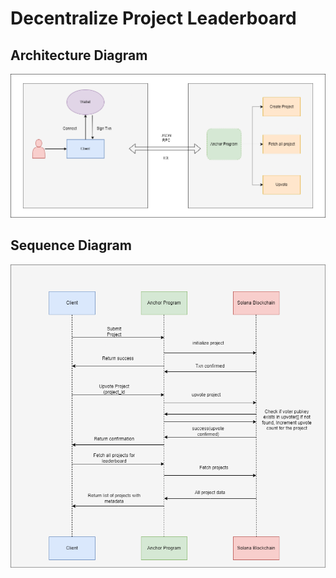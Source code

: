 # Decentralize Project Leaderboard


## Architecture Diagram
![Architecture Diagram](./Architecture-Diagram.drawio.png)

## Sequence Diagram
![Sequence Diagram](./SequenceDiagram.drawio.png)
